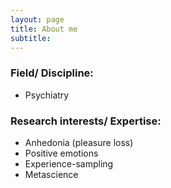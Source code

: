 ```yaml
---
layout: page
title: About me
subtitle: 
---
```


### Field/ Discipline:

- Psychiatry 

### Research interests/ Expertise:

- Anhedonia (pleasure loss) 
- Positive emotions 
- Experience-sampling 
- Metascience
